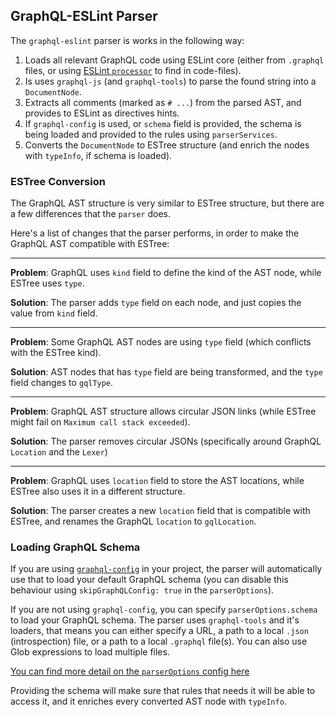## GraphQL-ESLint Parser

The `graphql-eslint` parser is works in the following way:

1. Loads all relevant GraphQL code using ESLint core (either from `.graphql` files, or using [ESLint `processor`](https://eslint.org/docs/developer-guide/working-with-plugins#processors-in-plugins) to find in code-files).
1. Is uses `graphql-js` (and `graphql-tools`) to parse the found string into a `DocumentNode`.
1. Extracts all comments (marked as `# ...`) from the parsed AST, and provides to ESLint as directives hints.
1. If `graphql-config` is used, or `schema` field is provided, the schema is being loaded and provided to the rules using `parserServices`.
1. Converts the `DocumentNode` to ESTree structure (and enrich the nodes with `typeInfo`, if schema is loaded).

### ESTree Conversion

The GraphQL AST structure is very similar to ESTree structure, but there are a few differences that the `parser` does.

Here's a list of changes that the parser performs, in order to make the GraphQL AST compatible with ESTree:

---

**Problem**: GraphQL uses `kind` field to define the kind of the AST node, while ESTree uses `type`.

**Solution**: The parser adds `type` field on each node, and just copies the value from `kind` field.

---

**Problem**: Some GraphQL AST nodes are using `type` field (which conflicts with the ESTree kind).

**Solution**: AST nodes that has `type` field are being transformed, and the `type` field changes to `gqlType`.

---

**Problem**: GraphQL AST structure allows circular JSON links (while ESTree might fail on `Maximum call stack exceeded`).

**Solution**: The parser removes circular JSONs (specifically around GraphQL `Location` and the `Lexer`)

---

**Problem**: GraphQL uses `location` field to store the AST locations, while ESTree also uses it in a different structure.

**Solution**: The parser creates a new `location` field that is compatible with ESTree, and renames the GraphQL `location` to `gqlLocation`.

### Loading GraphQL Schema

If you are using [`graphql-config`](https://graphql-config.com/) in your project, the parser will automatically use that to load your default GraphQL schema (you can disable this behaviour using `skipGraphQLConfig: true` in the `parserOptions`).

If you are not using `graphql-config`, you can specify `parserOptions.schema` to load your GraphQL schema. The parser uses `graphql-tools` and it's loaders, that means you can either specify a URL, a path to a local `.json` (introspection) file, or a path to a local `.graphql` file(s). You can also use Glob expressions to load multiple files.

[You can find more detail on the `parserOptions` config here](./parser-options.md)

Providing the schema will make sure that rules that needs it will be able to access it, and it enriches every converted AST node with `typeInfo`.
